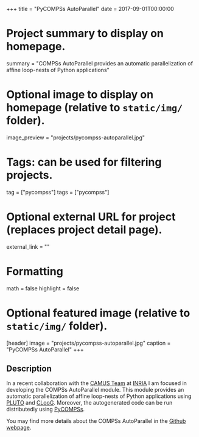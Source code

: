+++
title = "PyCOMPSs AutoParallel"
date = 2017-09-01T00:00:00

# Project summary to display on homepage.
summary = "COMPSs AutoParallel provides an automatic parallelization of affine loop-nests of Python applications"

# Optional image to display on homepage (relative to `static/img/` folder).
image_preview = "projects/pycompss-autoparallel.jpg"

# Tags: can be used for filtering projects.
tag = ["pycompss"]
tags = ["pycompss"]

# Optional external URL for project (replaces project detail page).
external_link = ""

# Formatting
math = false
highlight = false

# Optional featured image (relative to `static/img/` folder).
[header]
image = "projects/pycompss-autoparallel.jpg"
caption = "PyCOMPSs AutoParallel"
+++

<h2>Description</h2>

In a recent collaboration with the <a href="https://www.inria.fr/en/teams/camus" target="_blank">CAMUS Team</a> at <a href="https://www.inria.fr/" target="_blank">INRIA</a> I am focused in developing the COMPSs AutoParallel module. This module provides an automatic parallelization of affine loop-nests of Python applications using <a href="http://pluto-compiler.sourceforge.net/" target="_blank">PLUTO</a> and <a href="http://www.cloog.org/" target="_blank">CLooG</a>. Moreover, the autogenerated code can be run distributedly using <a href="https://www.bsc.es/research-and-development/software-and-apps/software-list/comp-superscalar" target="_blank">PyCOMPSs</a>. 

You may find more details about the COMPSs AutoParallel in the <a href="https://github.com/cristianrcv/pycompss-autoparallel" target="_blank">Github webpage</a>.